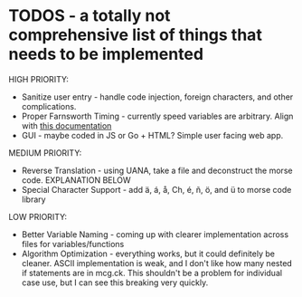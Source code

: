 # TODOS - a totally not comprehensive list of things that needs to be implemented  

HIGH PRIORITY:  
* Sanitize user entry - handle code injection, foreign characters, and other complications.  
* Proper Farnsworth Timing - currently speed variables are arbitrary. Align with [this documentation](https://morsecode.world/international/timing.html)  
* GUI - maybe coded in JS or Go + HTML? Simple user facing web app.


MEDIUM PRIORITY:  
* Reverse Translation - using UANA, take a file and deconstruct the morse code. EXPLANATION BELOW  
* Special Character Support - add ä, á, å, Ch, é, ñ, ö, and ü to morse code library  


LOW PRIORITY:  
* Better Variable Naming - coming up with clearer implementation across files for variables/functions  
* Algorithm Optimization - everything works, but it could definitely be cleaner. ASCII implementation is weak, and I don't like how many nested if statements are in mcg.ck. This shouldn't be a problem for individual case use, but I can see this breaking very quickly.  
